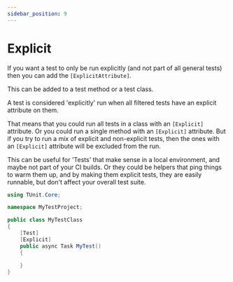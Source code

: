 ```yaml
---
sidebar_position: 9
---
```


# Explicit

If you want a test to only be run explicitly (and not part of all general tests) then you can add the `[ExplicitAttribute]`.

This can be added to a test method or a test class.

A test is considered 'explicitly' run when all filtered tests have an explicit attribute on them. 

That means that you could run all tests in a class with an `[Explicit]` attribute. Or you could run a single method with an `[Explicit]` attribute. But if you try to run a mix of explicit and non-explicit tests, then the ones with an `[Explicit]` attribute will be excluded from the run.

This can be useful for 'Tests' that make sense in a local environment, and maybe not part of your CI builds. Or they could be helpers that ping things to warm them up, and by making them explicit tests, they are easily runnable, but don't affect your overall test suite.

```csharp
using TUnit.Core;

namespace MyTestProject;

public class MyTestClass
{
    [Test]
    [Explicit]
    public async Task MyTest()
    {
        
    }
}
```
